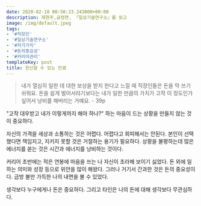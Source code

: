 ```yaml
---
date: 2020-02-10 00:50:23.243000+00:00
description: 제현주,금정연, 『일상기술연구소』를 읽고
image: /img/default.jpeg
tags:
- '#직장인'
- '#일상기술연구소'
- '#자기가치'
- '#돈의중요성'
- '#커리어관리'
templateKey: post
title: 헌신할 수 있는 만큼
---
```


> 내가 열심히 일한 데 대한 보상을 받지 한다고 느낄 때 직장인들은 돈을 막 쓰기 쉬워요. 돈을 쉽게 벌어서라기보다는 내가 일한 만큼의 가치가 고작 이 정도인가 싶어서 낭비를 해버리는 거예요. - 39p

"고작 대우받고 내가 이렇게까지 해야 하나?" 하는 마음이 드는 상황을 만들지 않는 것이 중요하다.

자신의 가격을 세상과 소통하는 것은 어렵다. 어렵다고 회피해서는 안된다. 본인이 선택했다면 책임지고, 지키지 못할 것은 거절하는 용기가 필요하다. 상황을 불평하는데 많은 에너지를 쏟는 것은 시간과 에너지를 낭비하는 것이다.

커리어 초반에는 적은 연봉에 마음을 쓰는 나 자신이 초라해 보이기 싫었다. 돈 외에 일하는 의미와 성장 등으로 위안을 많이 해왔다. 그러나 거기서 간과한 것은 돈의 중요성이다. 금방 불만 가득한 나의 내면을 볼 수 있었다.

생각보다 누구에게나 돈은 중요하다. 그리고 타인은 나의 돈에 대해 생각보다 무관심하다.